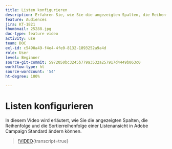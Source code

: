 ```yaml
---
title: Listen konfigurieren
description: Erfahren Sie, wie Sie die angezeigten Spalten, die Reihenfolge und die Sortierreihenfolge einer Listenansicht in Adobe Campaign Standard ändern können.
feature: Audiences
jira: KT-1821
thumbnail: 25288.jpg
doc-type: feature video
activity: use
team: DOC
exl-id: c5490a49-f4e4-4fe0-8132-1893252a9a4d
role: User
level: Beginner
source-git-commit: 5972050bc3245b779a3532a257917d4449b063c0
workflow-type: ht
source-wordcount: '54'
ht-degree: 100%

---
```


# Listen konfigurieren

In diesem Video wird erläutert, wie Sie die angezeigten Spalten, die Reihenfolge und die Sortierreihenfolge einer Listenansicht in Adobe Campaign Standard ändern können.

>[!VIDEO](https://video.tv.adobe.com/v/25288/?learn=on){transcript=true}
